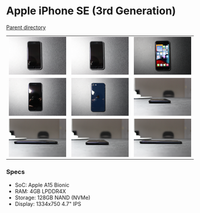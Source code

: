 # Apple iPhone SE (3rd Generation)
[Parent directory](../index.md)

<table>
  <tr>
    <td><img src='IMG_6848.JPG'/></td>
    <td><img src='IMG_6848.JPG'/></td>
    <td><img src='IMG_6850.JPG'/></td>
  </tr>
  <tr>
    <td><img src='IMG_6851.JPG'/></td>
    <td><img src='IMG_6854.JPG'/></td>
    <td><img src='IMG_6855.JPG'/></td>
  </tr>
  <tr>
    <td><img src='IMG_6856.JPG'/></td>
    <td><img src='IMG_6857.JPG'/></td>
    <td><img src='IMG_6858.JPG'/></td>
  </tr>
</table>

### Specs

* SoC: Apple A15 Bionic
* RAM: 4GB LPDDR4X
* Storage: 128GB NAND (NVMe)
* Display: 1334x750 4.7" IPS